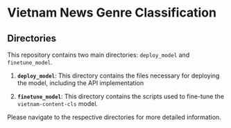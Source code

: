 # Vietnam News Genre Classification

## Directories

This repository contains two main directories: `deploy_model` and `finetune_model`.

1. **`deploy_model`**: This directory contains the files necessary for deploying the model, including the API implementation

2. **`finetune_model`**: This directory contains the scripts used to fine-tune the `vietnam-content-cls` model.

Please navigate to the respective directories for more detailed information.
